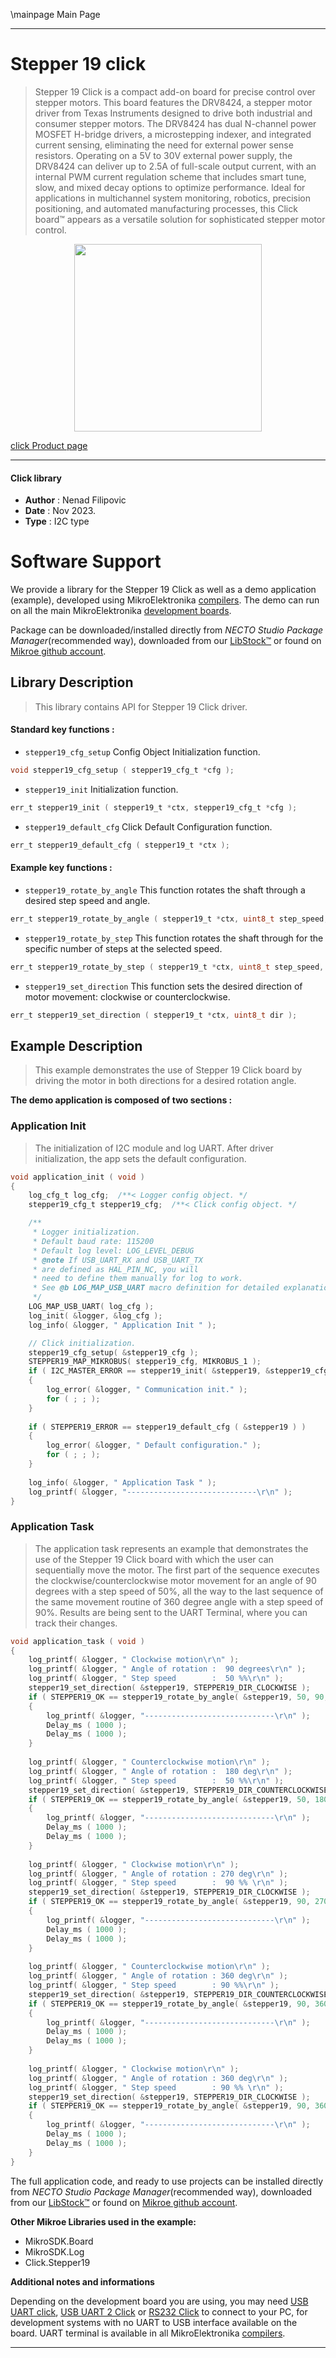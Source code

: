\mainpage Main Page

---
# Stepper 19 click

> Stepper 19 Click is a compact add-on board for precise control over stepper motors. This board features the DRV8424, a stepper motor driver from Texas Instruments designed to drive both industrial and consumer stepper motors. The DRV8424 has dual N-channel power MOSFET H-bridge drivers, a microstepping indexer, and integrated current sensing, eliminating the need for external power sense resistors. Operating on a 5V to 30V external power supply, the DRV8424 can deliver up to 2.5A of full-scale output current, with an internal PWM current regulation scheme that includes smart tune, slow, and mixed decay options to optimize performance. Ideal for applications in multichannel system monitoring, robotics, precision positioning, and automated manufacturing processes, this Click board™ appears as a versatile solution for sophisticated stepper motor control.

<p align="center">
  <img src="https://download.mikroe.com/images/click_for_ide/stepper19_click.png" height=300px>
</p>

[click Product page](https://www.mikroe.com/stepper-19-click)

---


#### Click library

- **Author**        : Nenad Filipovic
- **Date**          : Nov 2023.
- **Type**          : I2C type


# Software Support

We provide a library for the Stepper 19 Click
as well as a demo application (example), developed using MikroElektronika
[compilers](https://www.mikroe.com/necto-studio).
The demo can run on all the main MikroElektronika [development boards](https://www.mikroe.com/development-boards).

Package can be downloaded/installed directly from *NECTO Studio Package Manager*(recommended way), downloaded from our [LibStock&trade;](https://libstock.mikroe.com) or found on [Mikroe github account](https://github.com/MikroElektronika/mikrosdk_click_v2/tree/master/clicks).

## Library Description

> This library contains API for Stepper 19 Click driver.

#### Standard key functions :

- `stepper19_cfg_setup` Config Object Initialization function.
```c
void stepper19_cfg_setup ( stepper19_cfg_t *cfg );
```

- `stepper19_init` Initialization function.
```c
err_t stepper19_init ( stepper19_t *ctx, stepper19_cfg_t *cfg );
```

- `stepper19_default_cfg` Click Default Configuration function.
```c
err_t stepper19_default_cfg ( stepper19_t *ctx );
```

#### Example key functions :

- `stepper19_rotate_by_angle` This function rotates the shaft through a desired step speed and angle.
```c
err_t stepper19_rotate_by_angle ( stepper19_t *ctx, uint8_t step_speed, float angle, uint16_t res_360 );
```

- `stepper19_rotate_by_step` This function rotates the shaft through for the specific number of steps at the selected speed.
```c
err_t stepper19_rotate_by_step ( stepper19_t *ctx, uint8_t step_speed, uint16_t steps );
```

- `stepper19_set_direction` This function sets the desired direction of motor movement: clockwise or counterclockwise.
```c
err_t stepper19_set_direction ( stepper19_t *ctx, uint8_t dir );
```

## Example Description

> This example demonstrates the use of Stepper 19 Click board 
> by driving the motor in both directions for a desired rotation angle.

**The demo application is composed of two sections :**

### Application Init

> The initialization of I2C module and log UART.
> After driver initialization, the app sets the default configuration.

```c
void application_init ( void ) 
{
    log_cfg_t log_cfg;  /**< Logger config object. */
    stepper19_cfg_t stepper19_cfg;  /**< Click config object. */

    /** 
     * Logger initialization.
     * Default baud rate: 115200
     * Default log level: LOG_LEVEL_DEBUG
     * @note If USB_UART_RX and USB_UART_TX 
     * are defined as HAL_PIN_NC, you will 
     * need to define them manually for log to work. 
     * See @b LOG_MAP_USB_UART macro definition for detailed explanation.
     */
    LOG_MAP_USB_UART( log_cfg );
    log_init( &logger, &log_cfg );
    log_info( &logger, " Application Init " );

    // Click initialization.
    stepper19_cfg_setup( &stepper19_cfg );
    STEPPER19_MAP_MIKROBUS( stepper19_cfg, MIKROBUS_1 );
    if ( I2C_MASTER_ERROR == stepper19_init( &stepper19, &stepper19_cfg ) ) 
    {
        log_error( &logger, " Communication init." );
        for ( ; ; );
    }
    
    if ( STEPPER19_ERROR == stepper19_default_cfg ( &stepper19 ) )
    {
        log_error( &logger, " Default configuration." );
        for ( ; ; );
    }
    
    log_info( &logger, " Application Task " );
    log_printf( &logger, "-----------------------------\r\n" );
}
```

### Application Task

> The application task represents an example that demonstrates 
> the use of the Stepper 19 Click board with which the user can sequentially move the motor. 
> The first part of the sequence executes the clockwise/counterclockwise motor movement 
> for an angle of 90 degrees with a step speed of 50%, 
> all the way to the last sequence of the same movement routine 
> of 360 degree angle with a step speed of 90%. 
> Results are being sent to the UART Terminal, where you can track their changes.

```c
void application_task ( void ) 
{
    log_printf( &logger, " Clockwise motion\r\n" );
    log_printf( &logger, " Angle of rotation :  90 degrees\r\n" );
    log_printf( &logger, " Step speed        :  50 %%\r\n" );
    stepper19_set_direction( &stepper19, STEPPER19_DIR_CLOCKWISE );
    if ( STEPPER19_OK == stepper19_rotate_by_angle( &stepper19, 50, 90, STEPPER19_STEP_RES_200 ) )
    {
        log_printf( &logger, "-----------------------------\r\n" );
        Delay_ms ( 1000 );
        Delay_ms ( 1000 );
    }
    
    log_printf( &logger, " Counterclockwise motion\r\n" );
    log_printf( &logger, " Angle of rotation :  180 deg\r\n" );
    log_printf( &logger, " Step speed        :  50 %%\r\n" );
    stepper19_set_direction( &stepper19, STEPPER19_DIR_COUNTERCLOCKWISE );
    if ( STEPPER19_OK == stepper19_rotate_by_angle( &stepper19, 50, 180, STEPPER19_STEP_RES_200 ) )
    {
        log_printf( &logger, "-----------------------------\r\n" );
        Delay_ms ( 1000 );
        Delay_ms ( 1000 );
    }
    
    log_printf( &logger, " Clockwise motion\r\n" );
    log_printf( &logger, " Angle of rotation : 270 deg\r\n" );
    log_printf( &logger, " Step speed        :  90 %% \r\n" );
    stepper19_set_direction( &stepper19, STEPPER19_DIR_CLOCKWISE );
    if ( STEPPER19_OK == stepper19_rotate_by_angle( &stepper19, 90, 270, STEPPER19_STEP_RES_200 ) )
    {
        log_printf( &logger, "-----------------------------\r\n" );
        Delay_ms ( 1000 );
        Delay_ms ( 1000 );
    }
    
    log_printf( &logger, " Counterclockwise motion\r\n" );
    log_printf( &logger, " Angle of rotation : 360 deg\r\n" );
    log_printf( &logger, " Step speed        : 90 %%\r\n" );
    stepper19_set_direction( &stepper19, STEPPER19_DIR_COUNTERCLOCKWISE );
    if ( STEPPER19_OK == stepper19_rotate_by_angle( &stepper19, 90, 360, STEPPER19_STEP_RES_200 ) )
    {
        log_printf( &logger, "-----------------------------\r\n" );
        Delay_ms ( 1000 );
        Delay_ms ( 1000 );
    }
    
    log_printf( &logger, " Clockwise motion\r\n" );
    log_printf( &logger, " Angle of rotation : 360 deg\r\n" );
    log_printf( &logger, " Step speed        : 90 %% \r\n" );
    stepper19_set_direction( &stepper19, STEPPER19_DIR_CLOCKWISE );
    if ( STEPPER19_OK == stepper19_rotate_by_angle( &stepper19, 90, 360, STEPPER19_STEP_RES_200 ) )
    {
        log_printf( &logger, "-----------------------------\r\n" );
        Delay_ms ( 1000 );
        Delay_ms ( 1000 );
    }
}
```

The full application code, and ready to use projects can be installed directly from *NECTO Studio Package Manager*(recommended way), downloaded from our [LibStock&trade;](https://libstock.mikroe.com) or found on [Mikroe github account](https://github.com/MikroElektronika/mikrosdk_click_v2/tree/master/clicks).

**Other Mikroe Libraries used in the example:**

- MikroSDK.Board
- MikroSDK.Log
- Click.Stepper19

**Additional notes and informations**

Depending on the development board you are using, you may need
[USB UART click](https://www.mikroe.com/usb-uart-click),
[USB UART 2 Click](https://www.mikroe.com/usb-uart-2-click) or
[RS232 Click](https://www.mikroe.com/rs232-click) to connect to your PC, for
development systems with no UART to USB interface available on the board. UART
terminal is available in all MikroElektronika
[compilers](https://shop.mikroe.com/compilers).

---
